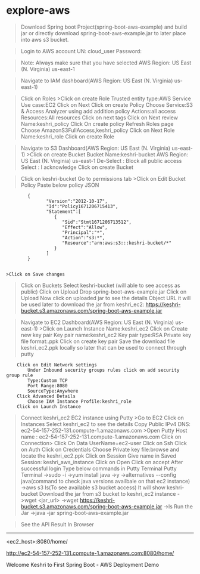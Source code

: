# explore-aws

> Download Spring boot Project(spring-boot-aws-example) and build jar or directly download spring-boot-aws-example.jar to later place into aws s3 bucket.

>Login to AWS account
	UN: cloud_user
	Password:<password>
	
>Note: Always make sure that you have selected AWS Region: US East (N. Virginia) us-east-1

>Navigate to IAM dashboard(AWS Region: US East (N. Virginia) us-east-1)
	
>Click on Roles
	>Click on create Role
		Trusted entity type:AWS Service
		Use case:EC2
		Click on Next
		Click on create Policy
		Choose  Service:S3 & Access Analyzer using add addition policy
				Actions:all access
				Resources:All resources
		Click on next tags
		Click on Next review
		Name:keshri_policy
		Click On create policy
		Refresh Roles page
		Choose AmazonS3FullAccess,keshri_policy
		Click on Next
		Role Name:keshri_role
		Click on create Role

>Navigate to S3 Dashboard(AWS Region: US East (N. Virginia) us-east-1)
	>Click on create Bucket
		Bucket Name:keshri-bucket
		AWS Region: US East (N. Virginia) us-east-1
		De-Select : Block all public access
		Select : I acknowledge
		Click on create Bucket

>Click on keshri-bucket
	Go to permissions tab 
	>Click on Edit Bucket Policy
		Paste below policy JSON

			{
				   "Version":"2012-10-17",
				   "Id":"Policy1671206715413",
				   "Statement":[
					  {
						 "Sid":"Stmt1671206713512",
						 "Effect":"Allow",
						 "Principal":"*",
						 "Action":"s3:*",
						 "Resource":"arn:aws:s3:::keshri-bucket/*"
					  }
				   ]
			}


	>Click on Save changes

>Click on Buckets
	Select keshri-bucket (will able to see access as public)
	Click on Upload
	Drop spring-boot-aws-example.jar
	Click on Upload
	Now click on uploaded jar to see the details
	Object URL it will be used later to download the jar from keshri_ec2: https://keshri-bucket.s3.amazonaws.com/spring-boot-aws-example.jar

>Navigate to EC2 Dashboard(AWS Region: US East (N. Virginia) us-east-1)	
	>Click on Launch Instance
		Name:keshri_ec2
		Click on Create new key pair
			Key pair name:keshri_ec2
			Key pair type:RSA
			Private key file format:.ppk
			Click on create key pair
		Save the download file keshri_ec2.ppk locally so later that can be used to connect through putty

		Click on Edit Network settings
			Under Inbound security groups rules click on add security group rule
			Type:Custom TCP
			Port Range:8080
			SourceType:Anywhere
		Click Advanced Details
			Choose IAM Instance Profile:keshri_role
		Click on Launch Instance

>Connect keshri_ec2 EC2 instance using Putty
	>Go to EC2
		Click on Instances
		Select keshri_ec2 to see the details
		Copy Public IPv4 DNS: ec2-54-157-252-131.compute-1.amazonaws.com
	>Open Putty
		Host name : ec2-54-157-252-131.compute-1.amazonaws.com
		Click on Connection>
		Click On Data
			UserName=ec2-user
		Click on Ssh
		Click on Auth
		Click on Credentials
		Choose Private key file:browse and locate the keshri_ec2.ppk
		Click on Session
		Give name in Saved Session: keshri_aws_instance
		Click on Open
		Click on accept
		After successful login
		Type below commands in Putty Terminal
>Putty Terminal
	->sudo -i
	->yum install java
	->y
	->alternatives --config java(command to check java versions availbale on that ec2 instance)
	->aws s3 ls(To see available s3 bucket access)
		It will show keshri-bucket
	Download the jar from s3 bucket to keshri_ec2 instance
	->wget <jar_url>
	->wget https://keshri-bucket.s3.amazonaws.com/spring-boot-aws-example.jar
	->ls
	Run the Jar
	->java -jar spring-boot-aws-example.jar

>See the API Result In Browser
------------------------------
<ec2_host>:8080/home/

http://ec2-54-157-252-131.compute-1.amazonaws.com:8080/home/

Welcome Keshri to First Spring Boot - AWS Deployment Demo
